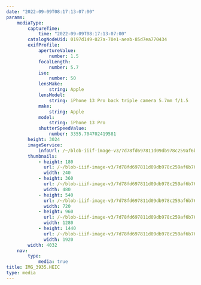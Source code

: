 ```yaml
---
date: "2022-09-09T08:17:13-07:00"
params:
    mediaType:
        captureTime:
            time: "2022-09-09T08:17:13-07:00"
        catalogNodeUid: 0197d149-027a-70e1-aeab-85d7ea770434
        exifProfile:
            apertureValue:
                number: 1.5
            focalLength:
                number: 5.7
            iso:
                number: 50
            lensMake:
                string: Apple
            lensModel:
                string: iPhone 13 Pro back triple camera 5.7mm f/1.5
            make:
                string: Apple
            model:
                string: iPhone 13 Pro
            shutterSpeedValue:
                number: 3355.704702419581
        height: 3024
        imageService:
            infoUrl: /~/blob-iiif-image-v3/7d78fd697811d09db978c259af6b76e4b8b44828102e14248e2475c9b46a231f/info.json
        thumbnails:
            - height: 180
              url: /~/blob-iiif-image-v3/7d78fd697811d09db978c259af6b76e4b8b44828102e14248e2475c9b46a231f/full/240%2C180/0/default.jpg
              width: 240
            - height: 360
              url: /~/blob-iiif-image-v3/7d78fd697811d09db978c259af6b76e4b8b44828102e14248e2475c9b46a231f/full/480%2C360/0/default.jpg
              width: 480
            - height: 540
              url: /~/blob-iiif-image-v3/7d78fd697811d09db978c259af6b76e4b8b44828102e14248e2475c9b46a231f/full/720%2C540/0/default.jpg
              width: 720
            - height: 960
              url: /~/blob-iiif-image-v3/7d78fd697811d09db978c259af6b76e4b8b44828102e14248e2475c9b46a231f/full/1280%2C960/0/default.jpg
              width: 1280
            - height: 1440
              url: /~/blob-iiif-image-v3/7d78fd697811d09db978c259af6b76e4b8b44828102e14248e2475c9b46a231f/full/1920%2C1440/0/default.jpg
              width: 1920
        width: 4032
    nav:
        type:
            media: true
title: IMG_3935.HEIC
type: media
---
```

